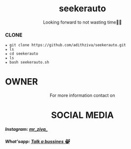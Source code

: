 <h1 align="center">seekerauto</h1>
<p align="center">
Looking forward to not wasting time🏴‍☠️
</p>


### CLONE
```
★ git clone https://github.com/adithziva/seekerauto.git
★ ls
★ cd seekerauto
★ ls
★ bash seekerauto.sh
```

# OWNER
<p align="center">For more information contact on</p>
<h1 align="center">SOCIAL MEDIA</h1>

<body
<div> 
<h5> Instagram: <a href="https://instagram.com/mr_ziva_?igshid=16l8x2u66fm0u">mr_ziva_</a></h5>
</div>
<div>
<h5> What'sapp: <a href="https://wa.me/+916282943771">Talk a bussines 😹</a><h5>
</div>
</body>
